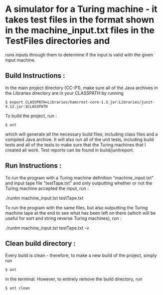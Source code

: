 # A simulator for a Turing machine - it takes test files in the format shown in the machine_input.txt files in the TestFiles directories and
runs inputs through them to determine if the input is valid with the given input machine.

Build Instructions :
--------------------
In the main project directory (CC-P1), make sure all of the Java archives in the Libraries directory are in your CLASSPATH by running

    $ export CLASSPATH=Libraries/hamcrest-core-1.3.jar:Libraries/junit-4.12.jar:$CLASSPATH

To build the project, run :

    $ ant

which will generate all the necessary build files, including class files and a compiled Java archive.
It will also run all of the unit tests, including build tests and all of the tests to make sure that the
Turing machines that I created all work. Test reports can be found in build/junitreport.


Run Instructions :
------------------
To run the program with a Turing machine definition "machine_input.txt" and input tape file "testTape.txt"
and only outputting whether or not the Turing machine accepted the input, run :

./runtm machine_input.txt testTape.txt

To run the program with the same files, but also outputting the Turing machine tape at the end to see
what has been left on there (which will be useful for sort and string reverse Turing machines), run :

./runtm machine_input.txt testTape.txt -v


Clean build directory :
-----------------------
Every build is clean - therefore, to make a new build of the project, simply run

    $ ant

in the terminal. However, to entirely remove the build directory, run

    $ ant clean

